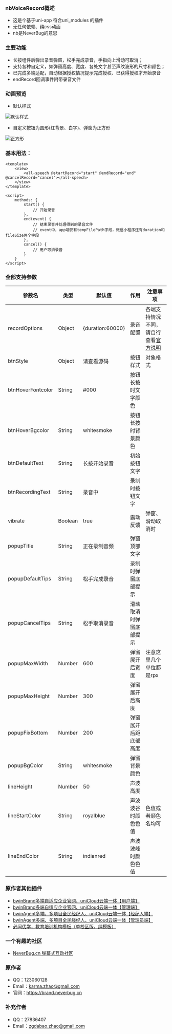 ### nbVoiceRecord概述
 - 这是个基于uni-app 符合uni_modules 的插件
 - 无任何依赖、纯css动画
 - nb是NeverBug的意思

### 主要功能
 - 长按组件后弹出录音弹窗，松手完成录音，手指向上滑动可取消；
 - 支持各种自定义，如弹窗高度、宽度、各处文字甚至声纹波形的尺寸和颜色；
 - 已完成多端适配，自动根据授权情况提示完成授权、已获得授权才开始录音
 - endRecord回调事件附带录音文件

### 动画预览

 - 默认样式
 
![默认样式](https://vkceyugu.cdn.bspapp.com/VKCEYUGU-613ff9e2-568b-4845-987f-93626e21bcde/84cf3c4f-f4f2-41e6-bb82-1414465a944d.gif)

 - 自定义按钮为圆形(红背景、白字)、弹窗为正方形

![正方形](https://vkceyugu.cdn.bspapp.com/VKCEYUGU-613ff9e2-568b-4845-987f-93626e21bcde/893bf1d6-593f-40e6-aeff-12afe4ebbc37.gif)

### 基本用法：

```
<template>
	<view>
		<all-speech @startRecord="start" @endRecord="end" @cancelRecord="cancel"></all-speech>
	</view>
</template>

<script>
	methods: {
		start() {
			// 开始录音
		},
		end(event) {
			// 结束录音并处理得到的录音文件
			// event中，app端仅有tempFilePath字段，微信小程序还有duration和fileSize两个字段
		},
		cancel() {
			// 用户取消录音
		}
	}
</script>

```

### 全部支持参数

| 参数名			| 类型		| 默认值			| 作用						| 注意事项																												|
| -----				| -----		| ------			| -------					| ---																													|
| recordOptions		| Object	| {duration:60000}	| 录音配置					|各端支持情况不同，请自行查看[官方说明](https://uniapp.dcloud.net.cn/api/media/record-manager.html#getrecordermanager)	|
| btnStyle			| Object	| 请查看源码		| 按钮样式					|对象格式																												|
| btnHoverFontcolor	| String	| #000				| 按钮长按时文字颜色		|																														|
| btnHoverBgcolor	| String	| whitesmoke		| 按钮长按时背景颜色		|																														|
| btnDefaultText	| String	| 长按开始录音		| 初始按钮文字				|																														|
| btnRecordingText	| String	| 录音中			|  录制时按钮文字			|																														|
| vibrate			| Boolean	| true				|  震动反馈					| 弹窗、滑动取消时																										|
| popupTitle		| String	| 正在录制音频		|  弹窗顶部文字				|																														|
| popupDefaultTips	| String	| 松手完成录音		| 录制时弹窗底部提示		|																														|
| popupCancelTips	| String	| 松手取消录音		|  滑动取消时弹窗底部提示	|																														|
| popupMaxWidth		| Number	| 600				|  弹窗展开后宽度			|注意这里几个单位都是rpx																								|
| popupMaxHeight	| Number	| 300				|  弹窗展开后高度			|																														|
| popupFixBottom	| Number	| 200				|   弹窗展开后距底部高度	|																														|
| popupBgColor		| String	| whitesmoke		|   弹窗背景颜色			|																														|
| lineHeight		| Number	| 50				|  声波高度					|																														|
| lineStartColor	| String	| royalblue			|  声波波谷时颜色色值		| 色值或者颜色名均可																									|
| lineEndColor		| String	| indianred			| 声波波峰时颜色色值		|																														|

### 原作者其他插件

 - [bwinBrand多端自适应企业官网、uniCloud云端一体【用户端】](https://ext.dcloud.net.cn/plugin?id=7821)
 - [bwinBrand多端自适应企业官网、uniCloud云端一体【管理端】](https://ext.dcloud.net.cn/plugin?id=7822)
 - [bwinAgent多端、多项目全民经纪人、uniCloud云端一体【经纪人端】](https://ext.dcloud.net.cn/plugin?id=8606)
 - [bwinAgent多端、多项目全民经纪人、uniCloud云端一体【管理员端】](https://ext.dcloud.net.cn/plugin?id=8607)
 - [必闻优学，教育培训机构模板（单校区版，纯模板）](https://ext.dcloud.net.cn/plugin?id=7709)
 
### 一个有趣的社区

 - [NeverBug.cn 弹幕式互动社区](https://neverbug.cn)
 
### 原作者
 - QQ：123060128
 - Email：karma.zhao@gmail.com
 - 官网：https://brand.neverbug.cn

### 补充作者
 - QQ：27836407
 - Email：zgdabao.zhao@gmail.com
